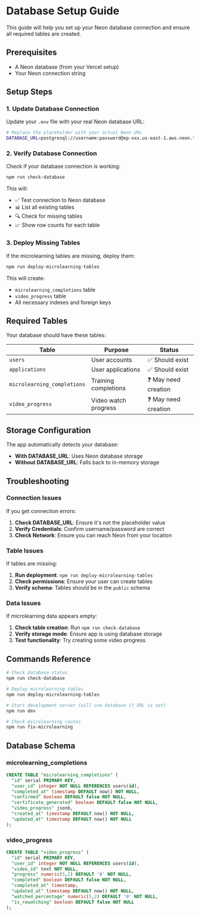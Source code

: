 # Database Setup Guide

This guide will help you set up your Neon database connection and ensure all required tables are created.

## Prerequisites

- A Neon database (from your Vercel setup)
- Your Neon connection string

## Setup Steps

### 1. Update Database Connection

Update your `.env` file with your real Neon database URL:

```bash
# Replace the placeholder with your actual Neon URL
DATABASE_URL=postgresql://username:password@ep-xxx.us-east-1.aws.neon.tech/dbname?sslmode=require
```

### 2. Verify Database Connection

Check if your database connection is working:

```bash
npm run check-database
```

This will:
- ✅ Test connection to Neon database
- 📊 List all existing tables
- 🔍 Check for missing tables
- 📈 Show row counts for each table

### 3. Deploy Missing Tables

If the microlearning tables are missing, deploy them:

```bash
npm run deploy-microlearning-tables
```

This will create:
- `microlearning_completions` table
- `video_progress` table
- All necessary indexes and foreign keys

## Required Tables

Your database should have these tables:

| Table | Purpose | Status |
|-------|---------|--------|
| `users` | User accounts | ✅ Should exist |
| `applications` | User applications | ✅ Should exist |
| `microlearning_completions` | Training completions | ❓ May need creation |
| `video_progress` | Video watch progress | ❓ May need creation |

## Storage Configuration

The app automatically detects your database:

- **With DATABASE_URL**: Uses Neon database storage
- **Without DATABASE_URL**: Falls back to in-memory storage

## Troubleshooting

### Connection Issues

If you get connection errors:

1. **Check DATABASE_URL**: Ensure it's not the placeholder value
2. **Verify Credentials**: Confirm username/password are correct
3. **Check Network**: Ensure you can reach Neon from your location

### Table Issues

If tables are missing:

1. **Run deployment**: `npm run deploy-microlearning-tables`
2. **Check permissions**: Ensure your user can create tables
3. **Verify schema**: Tables should be in the `public` schema

### Data Issues

If microlearning data appears empty:

1. **Check table creation**: Run `npm run check-database`
2. **Verify storage mode**: Ensure app is using database storage
3. **Test functionality**: Try creating some video progress

## Commands Reference

```bash
# Check database status
npm run check-database

# Deploy microlearning tables
npm run deploy-microlearning-tables

# Start development server (will use database if URL is set)
npm run dev

# Check microlearning routes
npm run fix-microlearning
```

## Database Schema

### microlearning_completions

```sql
CREATE TABLE "microlearning_completions" (
  "id" serial PRIMARY KEY,
  "user_id" integer NOT NULL REFERENCES users(id),
  "completed_at" timestamp DEFAULT now() NOT NULL,
  "confirmed" boolean DEFAULT false NOT NULL,
  "certificate_generated" boolean DEFAULT false NOT NULL,
  "video_progress" jsonb,
  "created_at" timestamp DEFAULT now() NOT NULL,
  "updated_at" timestamp DEFAULT now() NOT NULL
);
```

### video_progress

```sql
CREATE TABLE "video_progress" (
  "id" serial PRIMARY KEY,
  "user_id" integer NOT NULL REFERENCES users(id),
  "video_id" text NOT NULL,
  "progress" numeric(5,2) DEFAULT '0' NOT NULL,
  "completed" boolean DEFAULT false NOT NULL,
  "completed_at" timestamp,
  "updated_at" timestamp DEFAULT now() NOT NULL,
  "watched_percentage" numeric(5,2) DEFAULT '0' NOT NULL,
  "is_rewatching" boolean DEFAULT false NOT NULL
);
``` 